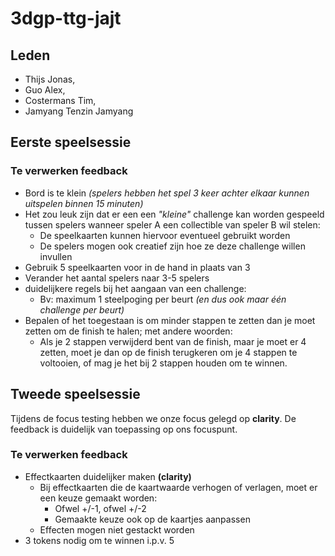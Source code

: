 # 3dgp-ttg-jajt
## Leden
- Thijs Jonas,
- Guo Alex,
- Costermans Tim,
- Jamyang Tenzin Jamyang

## Eerste speelsessie

### Te verwerken feedback
- Bord is te klein *(spelers hebben het spel 3 keer achter elkaar kunnen uitspelen binnen 15 minuten)*
- Het zou leuk zijn dat er een een *"kleine"* challenge kan worden gespeeld tussen spelers wanneer speler A een collectible van speler B wil stelen:
  - De speelkaarten kunnen hiervoor eventueel gebruikt worden
  - De spelers mogen ook creatief zijn hoe ze deze challenge willen invullen
- Gebruik 5 speelkaarten voor in de hand in plaats van 3
- Verander het aantal spelers naar 3-5 spelers
- duidelijkere regels bij het aangaan van een challenge:
  - Bv: maximum 1 steelpoging per beurt *(en dus ook maar één challenge per beurt)*
- Bepalen of het toegestaan is om minder stappen te zetten dan je moet zetten om de finish te halen; met andere woorden:
  - Als je 2 stappen verwijderd bent van de finish, maar je moet er 4 zetten, moet je dan op de finish terugkeren om je 4 stappen te voltooien, of mag je het bij 2 stappen houden om te winnen.

## Tweede speelsessie

Tijdens de focus testing hebben we onze focus gelegd op **clarity**. De feedback is duidelijk van toepassing op ons focuspunt.

### Te verwerken feedback
- Effectkaarten duidelijker maken **(clarity)**
  - Bij effectkaarten die de kaartwaarde verhogen of verlagen, moet er een keuze gemaakt worden:
    - Ofwel +/-1, ofwel +/-2
    - Gemaakte keuze ook op de kaartjes aanpassen
  - Effecten mogen niet gestackt worden
- 3 tokens nodig om te winnen i.p.v. 5
